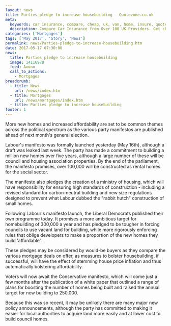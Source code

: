 ```yaml
---
layout: news
title: Parties pledge to increase housebuilding - Quotezone.co.uk
meta:
  keywords: car insurance, compare, cheap, uk, van, home, insure, quotes, online, comparison, bike, loans, life
  description: Compare Car Insurance from Over 100 UK Providers. Get cheap quotes online now using our fast, free, secure comparison site
categories: ['Mortgages']
tags: ['May 2017', 'Story', 'News']
permalink: news/Parties-pledge-to-increase-housebuilding.htm
date: 2017-05-17 07:30:00
news:
  title: Parties pledge to increase housebuilding
  image: 14116978
  feed: Axonn
  call_to_actions:
    - Mortgages
breadcrumb:
  - title: News
    url: /news/index.htm
  - title: Mortgages
    url: /news/mortgages/index.htm
  - title: Parties pledge to increase housebuilding
footer: 1
---
```


More new homes and increased affordability are set to be common themes across the political spectrum as the various party manifestos are published ahead of next month&#39;s general election.

Labour&#39;s manifesto was formally launched yesterday (May 16th), although a draft was leaked last week. The party has made a commitment to building a million new homes over five years, although a large number of these will be council and housing association properties. By the end of the parliament, the manifesto promises, over 100,000 will be constructed as rental homes for the social sector.

The manifesto also pledges the creation of a ministry of housing, which will have responsibility for ensuring high standards of construction - including a revised standard for carbon-neutral building and new size regulations designed to prevent what Labour dubbed the &quot;rabbit hutch&quot; construction of small homes.

Following Labour&#39;s manifesto launch, the Liberal Democrats published their own programme today. It promises a more ambitious target for homebuilding of 300,000 a year and has pledged to be tougher in forcing councils to use vacant land for building, while more rigorously enforcing rules that oblige developers to make a proportion of the new homes they build &#39;affordable&#39;.

These pledges may be considered by would-be buyers as they compare the various mortgage deals on offer, as measures to bolster housebuilding, if successful, will have the effect of stemming house price inflation and thus automatically bolstering affordability.&nbsp;

Voters will now await the Conservative manifesto, which will come just a few months after the publication of a white paper that outlined a range of plans for boosting the number of homes being built and raised the annual target for new building to 250,000.

Because this was so recent, it may be unlikely there are many major new policy announcements, although the party has committed to making it easier for local authorities to acquire land more easily and at lower cost to build council homes.
